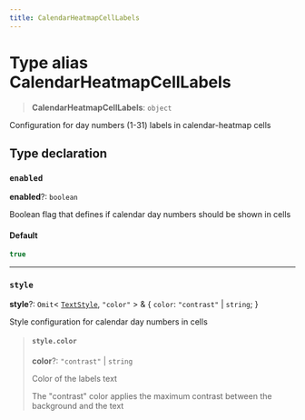 ```yaml
---
title: CalendarHeatmapCellLabels
---
```


# Type alias CalendarHeatmapCellLabels

> **CalendarHeatmapCellLabels**: `object`

Configuration for day numbers (1-31) labels in calendar-heatmap cells

## Type declaration

### `enabled`

**enabled**?: `boolean`

Boolean flag that defines if calendar day numbers should be shown in cells

#### Default

```ts
true
```

***

### `style`

**style**?: `Omit`\< [`TextStyle`](type-alias.TextStyle.md), `"color"` \> & \{
  `color`: `"contrast"` \| `string`;
 }

Style configuration for calendar day numbers in cells

> #### `style.color`
>
> **color**?: `"contrast"` \| `string`
>
> Color of the labels text
>
> The "contrast" color applies the maximum contrast between the background and the text
>
>
